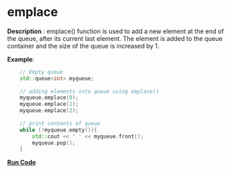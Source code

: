 # emplace

**Description** : emplace() function is used to add a new element at the end of the queue, after its current last element. The element is added to the queue container and the size of the queue is increased by 1.

**Example**:
```cpp
    // Empty queue
    std::queue<int> myqueue;
    
    // adding elements into queue using emplace()
    myqueue.emplace(0);
    myqueue.emplace(1);
    myqueue.emplace(2);
    
    // print contents of queue
    while (!myqueue.empty()){
        std::cout << ' ' << myqueue.front();
        myqueue.pop();
    }
```
**[Run Code](https://rextester.com/RZID79506)**
